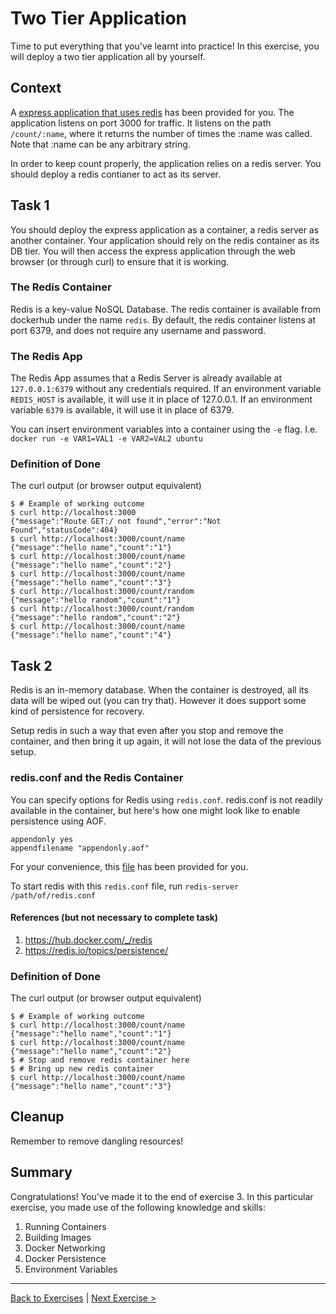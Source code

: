 # Two Tier Application
Time to put everything that you've learnt into practice! In this exercise, you will deploy a two tier application all by yourself.

## Context
A [express application that uses redis](../application/redisapp/) has been provided for you. The application listens on port 3000 for traffic. It listens on the path `/count/:name`, where it returns the number of times the :name was called. Note that :name can be any arbitrary string.

In order to keep count properly, the application relies on a redis server. You should deploy a redis contianer to act as its server.

## Task 1
You should deploy the express application as a container, a redis server as another container. Your application should rely on the redis container as its DB tier. You will then access the express application through the web browser (or through curl) to ensure that it is working.

### The Redis Container
Redis is a key-value NoSQL Database. The redis container is available from dockerhub under the name `redis`. By default, the redis container listens at port 6379, and does not require any username and password. 

### The Redis App
The Redis App assumes that a Redis Server is already available at `127.0.0.1:6379` without any credentials required. If an environment variable `REDIS_HOST` is available, it will use it in place of 127.0.0.1. If an environment variable `6379` is available, it will use it in place of 6379.

You can insert environment variables into a container using the `-e` flag. I.e. `docker run -e VAR1=VAL1 -e VAR2=VAL2 ubuntu`

### Definition of Done
The curl output (or browser output equivalent)
```
$ # Example of working outcome
$ curl http://localhost:3000
{"message":"Route GET:/ not found","error":"Not Found","statusCode":404}
$ curl http://localhost:3000/count/name
{"message":"hello name","count":"1"}
$ curl http://localhost:3000/count/name
{"message":"hello name","count":"2"}
$ curl http://localhost:3000/count/name
{"message":"hello name","count":"3"}
$ curl http://localhost:3000/count/random
{"message":"hello random","count":"1"}
$ curl http://localhost:3000/count/random
{"message":"hello random","count":"2"}
$ curl http://localhost:3000/count/name
{"message":"hello name","count":"4"}
```

## Task 2
Redis is an in-memory database. When the container is destroyed, all its data will be wiped out (you can try that). However it does support some kind of persistence for recovery.

Setup redis in such a way that even after you stop and remove the container, and then bring it up again, it will not lose the data of the previous setup.

### redis.conf and the Redis Container
You can specify options for Redis using `redis.conf`. redis.conf is not readily available in the container, but here's how one might look like to enable persistence using AOF.

```
appendonly yes
appendfilename "appendonly.aof"
```

For your convenience, this [file](../application/redisapp/data/redis.conf) has been provided for you.

To start redis with this `redis.conf` file, run `redis-server /path/of/redis.conf`

#### References (but not necessary to complete task)
1. https://hub.docker.com/_/redis
2. https://redis.io/topics/persistence/

### Definition of Done
The curl output (or browser output equivalent)
```
$ # Example of working outcome
$ curl http://localhost:3000/count/name
{"message":"hello name","count":"1"}
$ curl http://localhost:3000/count/name
{"message":"hello name","count":"2"}
$ # Stop and remove redis container here
$ # Bring up new redis container
$ curl http://localhost:3000/count/name
{"message":"hello name","count":"3"}
```
## Cleanup
Remember to remove dangling resources!

## Summary
Congratulations! You've made it to the end of exercise 3. In this particular exercise, you made use of the following knowledge and skills:
1. Running Containers
2. Building Images
3. Docker Networking
4. Docker Persistence
5. Environment Variables

---
[Back to Exercises](./README.md) | [Next Exercise >](./40-DockerCompose.md)
